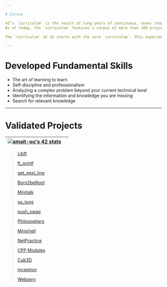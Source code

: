 ```yaml
---

# Cursus

42’s `curriculum` is the result of long years of continuous, never stopping improvement.
As of today, the `curriculum` features a corpus of more than 100 projects of various difficulty that covers many aspects of computer science (Security, Web Dev .. so on). The `curriculum` is designed to last 3 to 3.5 years and often features 2 internships.

The `curriculum` at 42 starts with the core `curriculum`. This experience sets the base for fundamental skills, both human and technical. Following each student’s personal pace, it lasts a maximum of 20 months and lets students learn `C programming` and `object-oriented programming using C++`, `and computer graphics`, `develop simple software using classic algorithms`, `discover access to the file system`, and learn management of the UNIX process`. It also includes basics of `web development`, network architecture as well as `system administration`.

---
```


# Developed Fundamental Skills

- The art of learning to learn
- Self-discipline and professionalism
- Analyzing a complex problem beyond your current technical level
- Identifying the information and knowledge you are missing
- Search for relevant knowledge

---

# Validated Projects

| [![amait-ou's 42 stats](https://badge.mediaplus.ma/darkblue/amait-ou)](https://github.com/oakoudad/badge42) |  |
|:-:|:-:|

> [Libft](https://github.com/amaitou/Libft)

> [ft_printf](https://github.com/amaitou/ft_printf)

> [get_next_line](https://github.com/amaitou/get_next_line)

> [Born2beRoot](https://github.com/amaitou/Born2beRoot)

> [Minitalk](https://github.com/amaitou/Minitalk)

> [so_long](https://github.com/amaitou/so_long)

> [push_swap](https://github.com/amaitou/push_swap)

> [Philosophers](https://github.com/amaitou/Philosophers)

> [Minishell](https://github.com/amaitou/Minishell)

> [NetPractice](https://github.com/amaitou/NetPractice)

> [CPP Modules](https://github.com/amaitou/CPP-Modules)

> [Cub3D](https://github.com/amaitou/Cub3d)

> [Inception](https://github.com/amaitou/Inception)

> [Webserv](https://github.com/amaitou/Webserv)
